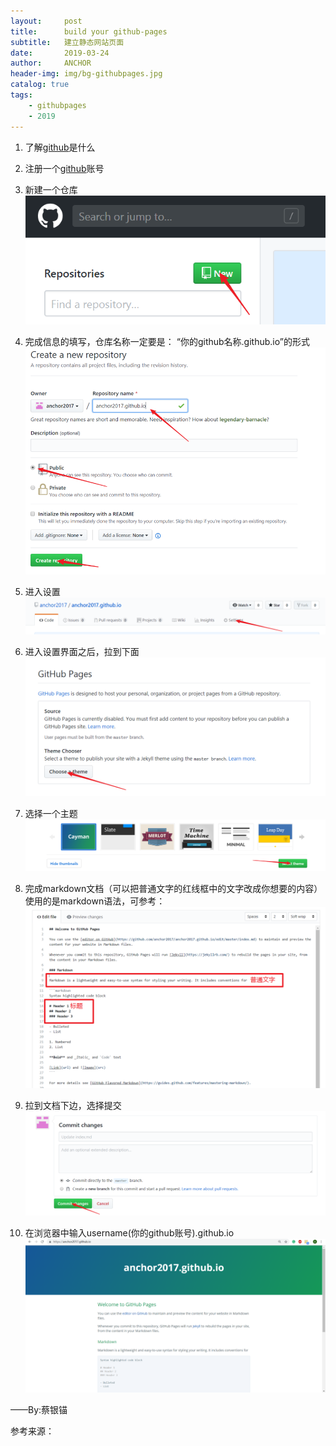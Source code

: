 ```yaml
---
layout:     post
title:      build your github-pages
subtitle:   建立静态网站页面
date:       2019-03-24
author:     ANCHOR
header-img: img/bg-githubpages.jpg
catalog: true
tags:
    - githubpages
    - 2019
---
```


1. 了解[github](https://github.com)是什么


2. 注册一个[github](https://github.com)账号


3. 新建一个仓库
![](https://github.com/anchor2017/anchor2017.github.io/blob/master/img/bg-gp-1.png)


4. 完成信息的填写，仓库名称一定要是： “你的github名称.github.io”的形式
![](https://github.com/anchor2017/anchor2017.github.io/blob/master/img/bg-gp-2.png)


5. 进入设置
![](https://github.com/anchor2017/anchor2017.github.io/blob/master/img/bg-gp-3.png)
 
 
6. 进入设置界面之后，拉到下面
![](https://github.com/anchor2017/anchor2017.github.io/blob/master/img/bg-gp-4.png)


7. 选择一个主题
![](https://github.com/anchor2017/anchor2017.github.io/blob/master/img/bg-gp-5.png)


8. 完成markdown文档（可以把普通文字的红线框中的文字改成你想要的内容）
使用的是markdown语法，可参考：[](https://sspai.com/post/25137)
![](https://github.com/anchor2017/anchor2017.github.io/blob/master/img/bg-gp-6.png)


9. 拉到文档下边，选择提交
![](https://github.com/anchor2017/anchor2017.github.io/blob/master/img/bg-gp-7.png)


10. 在浏览器中输入username(你的github账号).github.io
![](https://github.com/anchor2017/anchor2017.github.io/blob/master/img/bg-gp-8.png)


——By:蔡银锚

参考来源：[](https://pages.github.com/)
